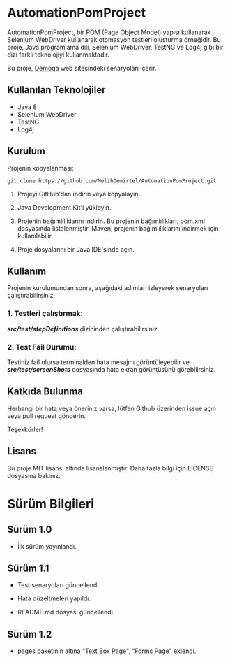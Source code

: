 # AutomationPomProject
AutomationPomProject, bir POM (Page Object Model) yapısı kullanarak Selenium WebDriver kullanarak otomasyon testleri oluşturma örneğidir. Bu proje, Java programlama dili, Selenium WebDriver, TestNG ve Log4j gibi bir dizi farklı teknolojiyi kullanmaktadır.

Bu proje, [Demoqa](https://demoqa.com) web sitesindeki senaryoları içerir.

## Kullanılan Teknolojiler
- Java 8
- Selenium WebDriver
- TestNG
- Log4j

## Kurulum
Projenin kopyalanması:
```
git clone https://github.com/MelihDemirtel/AutomationPomProject.git
```

1. Projeyi GitHub'dan indirin veya kopyalayın.

2. Java Development Kit'i yükleyin.

3. Projenin bağımlılıklarını indirin. Bu projenin bağımlılıkları, pom.xml dosyasında listelenmiştir. Maven, projenin bağımlılıklarını indirmek için kullanılabilir.

4. Proje dosyalarını bir Java IDE'sinde açın.

## Kullanım
Projenin kurulumundan sonra, aşağıdaki adımları izleyerek senaryoları çalıştırabilirsiniz:

### 1. Testleri çalıştırmak:
   ***src/test/stepDefinitions*** dizininden çalıştırabilirsiniz.

### 2. Test Fail Durumu:
Testiniz fail olursa terminalden hata mesajını görüntüleyebilir ve ***src/test/screenShots*** dosyasında hata ekran görüntüsünü görebilirsiniz.


## Katkıda Bulunma
Herhangi bir hata veya öneriniz varsa, lütfen Github üzerinden issue açın veya pull request gönderin.

Teşekkürler!

## Lisans
Bu proje MIT lisansı altında lisanslanmıştır. Daha fazla bilgi için LICENSE dosyasına bakınız.

# Sürüm Bilgileri

## Sürüm 1.0
- İlk sürüm yayınlandı.

## Sürüm 1.1
- Test senaryoları güncellendi.

- Hata düzeltmeleri yapıldı.

- README.md dosyası güncellendi.

## Sürüm 1.2
- pages paketinin altına "Text Box Page", "Forms Page" eklendi.